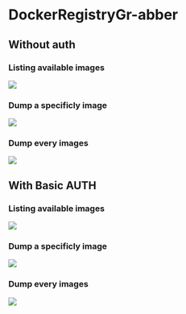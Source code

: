 # DockerRegistryGr-abber

## Without auth 

### Listing available images  
![](../screendshot/list.png)

### Dump a specificly image 
![](../screendshot/dump1.png)

### Dump every images 
![](../screendshot/dump_all.png)

## With Basic AUTH 

### Listing available images  
![](../screendshot/authlist.png)

### Dump a specificly image 
![](../screendshot/authdump1.png)

### Dump every images 
![](../screendshot/dump_all.png)

